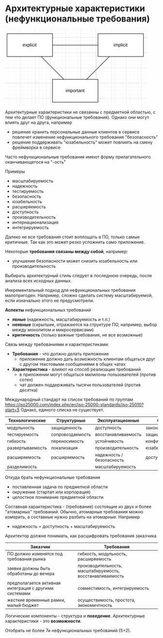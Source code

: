 # Архитектурные характеристики (нефункциональные требования)

![02_01.png](02_01.png)

Архитектурные характеристики не связанны с предметной областью, с тем что делает ПО (функциональные требования).
Однако они могут влиять друг на друга, например
- решение хранить персональные данные клиентов в сервисе повлечет изменение нефункционального требования "безопасность"
- решение поддерживать "юзабельность" может повлиять на смену фреймворка в сервисе

Часто нефункциональные требования имеют форму прилагательного оканчивающегося на "-ость"

Примеры
- масштабируемость
- надежность
- тестируемость
- безопасность
- юзабельность
- расширяемость
- доступность
- производительность
- интернационализация
- интегрируемость

Далеко не все требования стоит воплощать в ПО, только самые критичные. 
Так как это может резко усложнить само приложение.

Некоторые **требования связаны между собой**, например:
- улучшение безопасности может снизить юзабельность или производительность

Выбирать архитектурный стиль следует в последнюю очередь, после анализа всех исходных данных.

Инкрементальный подход для нефункциональных требования малопригоден.
Например, сложно сделать систему масштабируемой, если изначально этого не предусмотрели.

**Аспекты** нефункциональных требований
- **явные** (надежность, масштабируемость и т.п.)
- **неявные** (скрытыие, отражаются на структуре ПО, например, выбор между монолитом и микросервисами)
- **критичность** (только важные требования, не все возможные)


Связь между требованиями и характеристиками:
- **Требования** - что должно делать приложение
    - приложение должно дать возможность клиентам общаться друг с другом текстовыми сообщениями в общих чатах
- **Характеристика** - влияют на способ реализации требований
  - в приложении могут общаться милилоны пользователей (против сотен)
  - чат должен поддерживать тысячи пользователей (против десятка)

Международный стандарт на список требований по группам https://iso25000.com/index.php/en/iso-25000-standards/iso-25010?start=5
Однако, единого списка не существует.

| Технологические  | Структурные      | Эксплуатационные          | Сквозные           |
|------------------|------------------|---------------------------|--------------------|
| модульность      | защищенность     | доступность               | законность         |  
| тестируемость    | сопровоздаемость | восстанавливаемость       | защищенность       |
| гибкость         | переносимость    | устойчивость              | конфиденциальность |
| развертываемость | локализация      | производительность        | юзабельность       |
| расширяемость    | расширяемость    | надежность / безопасность | доступность        |
| разделимость     |                  | масштабируемость          |                    |


Откуда брать нефункциональные требования
- поставленная задача по предметной области
- окружение (стартап или корпорация)
- целостное понимание предметной области

Составная характеристика - (требование) состоящие из двух и более "атомарных" требований. 
Обычно, атомарные требования можно измерить, а составные нужно разбить на атомарные. Например
- надежность = доступность + масштабируемость

Архитектор должне понимать, как расшифровать требования заказчика

| Заказчик                                               | Требования                                                |
|--------------------------------------------------------|-----------------------------------------------------------|
| ПО должно изменятся под требования рынка               | гибкость, модульность, расширяемость                      |
| заявки должны быть обработаны до вечера                | производительность, масштабируемость, восстанавливаемость |
| предполагается активная интеграция с другими системами | совместимость, интегрируемость                            |
| жесткие временные рамки, малый бюджет                  | осуществимость, простота, экономичтность                  |


Логические компоненты - структура и **поведение**.
Архитектурные характеристики - это **возможности**.

Отобрать не более 7и нефункциональных требований (5+2).

